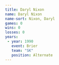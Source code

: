 ```yaml
---
title: Daryl Nixon
name: Daryl Nixon
name-sort: Nixon, Daryl
games: 0
wins: 0
losses: 0
years:
 - year: 1990
   event: Brier
   team: "SK"
   position: Alternate
---
```

